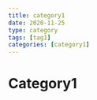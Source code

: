 ```yaml
---
title: category1
date: 2020-11-25
type: category
tags: [tag1]
categories: [category1]
---
```


# Category1